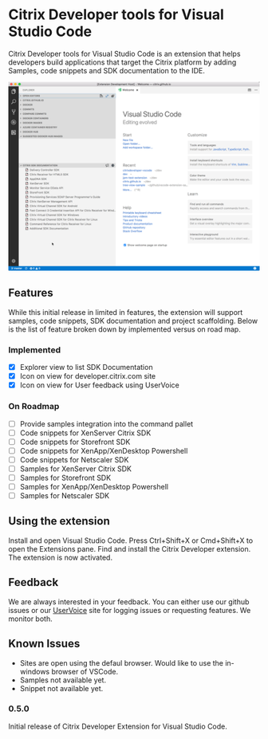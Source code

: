 # Citrix Developer tools for Visual Studio Code

Citrix Developer tools for Visual Studio Code is an extension that helps developers build applications that target the Citrix platform by adding Samples, code snippets and SDK documentation to the IDE.

![Main Window View](images/mainview.png)

## Features

While this initial release in limited in features, the extension will support samples, code snippets, SDK documentation and project scaffolding. Below is the list of feature broken down by implemented versus on road map.

### Implemented
 - [x] Explorer view to list SDK Documentation
 - [x] Icon on view for developer.citrix.com site
 - [x] Icon on view for  User feedback using UserVoice

### On Roadmap
 - [ ] Provide samples integration into the command pallet
 - [ ] Code snippets for XenServer Citrix SDK
 - [ ] Code snippets for Storefront SDK
 - [ ] Code snippets for XenApp/XenDesktop Powershell
 - [ ] Code snippets for Netscaler SDK
 - [ ] Samples for XenServer Citrix SDK
 - [ ] Samples for Storefront SDK
 - [ ] Samples for XenApp/XenDesktop Powershell
 - [ ] Samples for Netscaler SDK

## Using the extension

Install and open Visual Studio Code. Press Ctrl+Shift+X or Cmd+Shift+X to open the Extensions pane. Find and install the Citrix Developer extension.  The extension is now activated.

## Feedback
We are always interested in your feedback. You can either use our github issues or our [UserVoice](http://www.tinyurl.com/citrixuservoice) site for logging issues or requesting features. We monitor both.
## Known Issues

 - Sites are open using the defaul browser. Would like to use the in-windows browser of VSCode.
 - Samples not available yet.
 - Snippet not available yet.

### 0.5.0
Initial release of Citrix Developer Extension for Visual Studio Code.

